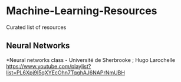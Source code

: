 # Machine-Learning-Resources
Curated list of resources

## Neural Networks

*Neural networks class - Université de Sherbrooke ; Hugo Larochelle https://www.youtube.com/playlist?list=PL6Xpj9I5qXYEcOhn7TqghAJ6NAPrNmUBH

